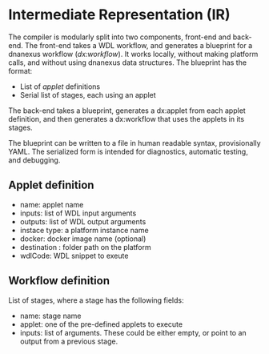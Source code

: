 # Intermediate Representation (IR)

The compiler is modularly split into two components, front-end and
back-end. The front-end takes a WDL workflow, and generates a
blueprint for a dnanexus workflow (*dx:workflow*). It works locally,
without making platform calls, and without using dnanexus data
structures. The blueprint has the format:

- List of *applet* definitions
- Serial list of stages, each using an applet

The back-end takes a blueprint, generates a dx:applet from each applet definition, and then
generates a dx:workflow that uses the applets in its stages.

The blueprint can be written to a file in human readable syntax,
provisionally YAML. The serialized form is intended for diagnostics,
automatic testing, and debugging.

## Applet definition

- name: applet name
- inputs: list of WDL input arguments
- outputs: list of WDL output arguments
- instace type: a platform instance name
- docker: docker image name (optional)
- destination : folder path on the platform
- wdlCode: WDL snippet to exeute

## Workflow definition
List of stages, where a stage has the following fields:

- name: stage name
- applet: one of the pre-defined applets to execute
- inputs: list of arguments. These could be either empty,
  or point to an output from a previous stage.
